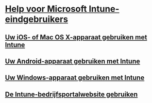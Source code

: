 # [Help voor Microsoft Intune-eindgebruikers]()
## [Uw iOS- of Mac OS X-apparaat gebruiken met Intune](using-your-ios-or-mac-os-x-device-with-intune.md)
## [Uw Android-apparaat gebruiken met Intune](using-your-android-device-with-intune.md)
## [Uw Windows-apparaat gebruiken met Intune](using-your-windows-device-with-intune.md)
## [De Intune-bedrijfsportalwebsite gebruiken](using-the-intune-company-portal-website.md)


<!--HONumber=May16_HO1-->


